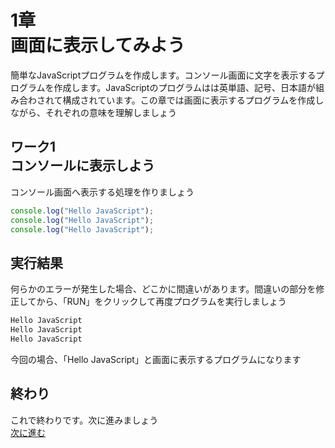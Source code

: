 # 1章 <br /> 画面に表示してみよう



簡単なJavaScriptプログラムを作成します。コンソール画面に文字を表示するプログラムを作成します。JavaScriptのプログラムはは英単語、記号、日本語が組み合わされて構成されています。この章では画面に表示するプログラムを作成しながら、それぞれの意味を理解しましょう



## ワーク1 <br /> コンソールに表示しよう
コンソール画面へ表示する処理を作りましょう
```javascript
console.log("Hello JavaScript");
console.log("Hello JavaScript");
console.log("Hello JavaScript");
```



## 実行結果
何らかのエラーが発生した場合、どこかに間違いがあります。間違いの部分を修正してから、「RUN」をクリックして再度プログラムを実行しましょう

```javascript
Hello JavaScript
Hello JavaScript
Hello JavaScript
```

今回の場合、「Hello JavaScript」と画面に表示するプログラムになります

## 終わり
これで終わりです。次に進みましょう  
[次に進む](/)  
